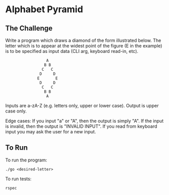 Alphabet Pyramid
================

The Challenge
-------------
Write a program which draws a diamond of the form illustrated below. The letter which is to appear at the widest point of the figure (E in the example) is to be specified as input data (CLI arg, keyboard read-in, etc).

                      A
                     B B
                    C   C
                   D     D
                  E       E
                   D     D
                    C   C
                     B B
                      A

Inputs are a-zA-Z (e.g. letters only, upper or lower case). Output is upper case only.

Edge cases:
If you input "a" or "A", then the output is simply "A".
If the input is invalid, then the output is "INVALID INPUT". If you read from keyboard input you may ask the user for a new input.


To Run
------
To run the program:
```
./go <desired-letter>
```

To run tests:

```
rspec
```